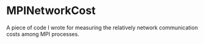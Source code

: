 # MPINetworkCost
A piece of code I wrote for measuring the relatively network communication costs among MPI processes. 
